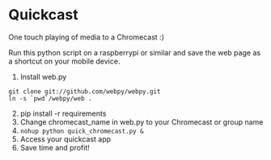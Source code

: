# Quickcast

One touch playing of media to a Chromecast :)

Run this python script on a raspberrypi or similar and save the web page as a shortcut on your mobile device.

1. Install web.py
```
git clone git://github.com/webpy/webpy.git
ln -s `pwd`/webpy/web .
```
2. pip install -r requirements
2. Change chromecast_name in web.py to your Chromecast or group name
3. ```nohup python quick_chromecast.py &```
4. Access your quickcast app
5. Save time and profit!
